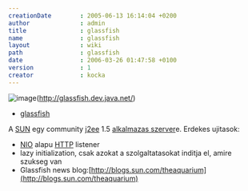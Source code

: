 ```yaml
---
creationDate        : 2005-06-13 16:14:04 +0200 
author              : admin 
title               : glassfish 
name                : glassfish 
layout              : wiki 
path                : glassfish 
date                : 2006-03-26 01:47:58 +0100 
version             : 1 
creator             : kocka 
---
```

![image](http://glassfish.dev.java.net/public/image/glassfish_logo.gif)(http://glassfish.dev.java.net/)


-   [glassfish](glassfish.html)



A [SUN](Sun.html) egy community [j2ee](j2ee.html) 1.5 [alkalmazas szerver](Alkalmazas%20Szerver.html)e. Erdekes ujitasok:

*   [NIO](NIO.html) alapu [HTTP](HTTP.html) listener
*   lazy initialization, csak azokat a szolgaltatasokat inditja el, amire szukseg van
*   Glassfish news blog:[http://blogs.sun.com/theaquarium](http://blogs.sun.com/theaquarium)
